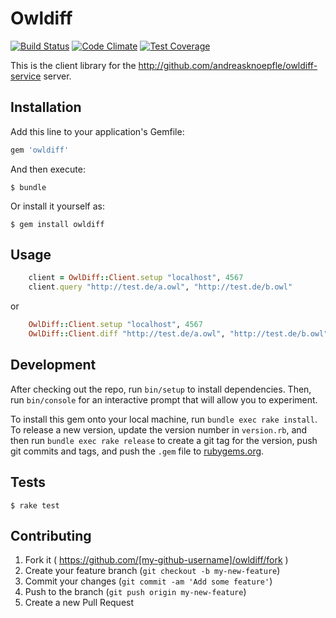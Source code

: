 # Owldiff

[![Build Status](https://travis-ci.org/andreasknoepfle/owldiff.svg)](https://travis-ci.org/andreasknoepfle/owldiff) [![Code Climate](https://codeclimate.com/github/andreasknoepfle/owldiff/badges/gpa.svg)](https://codeclimate.com/github/andreasknoepfle/owldiff) [![Test Coverage](https://codeclimate.com/github/andreasknoepfle/owldiff/badges/coverage.svg)](https://codeclimate.com/github/andreasknoepfle/owldiff)

This is the client library for the http://github.com/andreasknoepfle/owldiff-service server.

## Installation

Add this line to your application's Gemfile:

```ruby
gem 'owldiff'
```

And then execute:

    $ bundle

Or install it yourself as:

    $ gem install owldiff

## Usage
```ruby
    client = OwlDiff::Client.setup "localhost", 4567
    client.query "http://test.de/a.owl", "http://test.de/b.owl"
```
or
```ruby
    OwlDiff::Client.setup "localhost", 4567
    OwlDiff::Client.diff "http://test.de/a.owl", "http://test.de/b.owl"
```
## Development

After checking out the repo, run `bin/setup` to install dependencies. Then, run `bin/console` for an interactive prompt that will allow you to experiment.

To install this gem onto your local machine, run `bundle exec rake install`. To release a new version, update the version number in `version.rb`, and then run `bundle exec rake release` to create a git tag for the version, push git commits and tags, and push the `.gem` file to [rubygems.org](https://rubygems.org).

## Tests

    $ rake test

## Contributing

1. Fork it ( https://github.com/[my-github-username]/owldiff/fork )
2. Create your feature branch (`git checkout -b my-new-feature`)
3. Commit your changes (`git commit -am 'Add some feature'`)
4. Push to the branch (`git push origin my-new-feature`)
5. Create a new Pull Request

